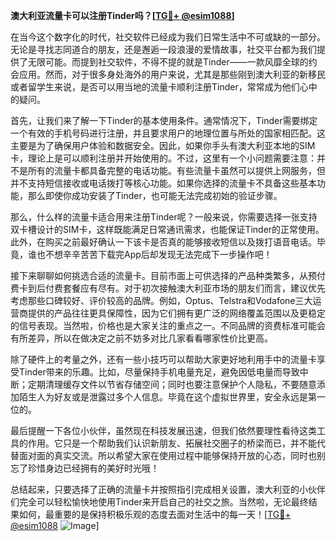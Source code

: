 **澳大利亚流量卡可以注册Tinder吗？[[TG💪+ @esim1088](https://t.me/s/esim1088)]**

在当今这个数字化的时代，社交软件已经成为我们日常生活中不可或缺的一部分。无论是寻找志同道合的朋友，还是邂逅一段浪漫的爱情故事，社交平台都为我们提供了无限可能。而提到社交软件，不得不提的就是Tinder——一款风靡全球的约会应用。然而，对于很多身处海外的用户来说，尤其是那些刚到澳大利亚的新移民或者留学生来说，是否可以用当地的流量卡顺利注册Tinder，常常成为他们心中的疑问。

首先，让我们来了解一下Tinder的基本使用条件。通常情况下，Tinder需要绑定一个有效的手机号码进行注册，并且要求用户的地理位置与所处的国家相匹配。这主要是为了确保用户体验和数据安全。因此，如果你手头有澳大利亚本地的SIM卡，理论上是可以顺利注册并开始使用的。不过，这里有一个小问题需要注意：并不是所有的流量卡都具备完整的电话功能。有些流量卡虽然可以提供上网服务，但并不支持短信接收或电话拨打等核心功能。如果你选择的流量卡不具备这些基本功能，那么即使你成功安装了Tinder，也可能无法完成初始的验证步骤。

那么，什么样的流量卡适合用来注册Tinder呢？一般来说，你需要选择一张支持双卡槽设计的SIM卡，这样既能满足日常通讯需求，也能保证Tinder的正常使用。此外，在购买之前最好确认一下该卡是否真的能够接收短信以及拨打语音电话。毕竟，谁也不想辛辛苦苦下载完App后却发现无法完成下一步操作吧！

接下来聊聊如何挑选合适的流量卡。目前市面上可供选择的产品种类繁多，从预付费卡到后付费套餐应有尽有。对于初次接触澳大利亚市场的朋友们而言，建议优先考虑那些口碑较好、评价较高的品牌。例如，Optus、Telstra和Vodafone三大运营商提供的产品往往更具保障性，因为它们拥有更广泛的网络覆盖范围以及更稳定的信号表现。当然啦，价格也是大家关注的重点之一。不同品牌的资费标准可能会有所差异，所以在做决定之前不妨多对比几家看看哪家性价比更高。

除了硬件上的考量之外，还有一些小技巧可以帮助大家更好地利用手中的流量卡享受Tinder带来的乐趣。比如，尽量保持手机电量充足，避免因低电量而导致中断；定期清理缓存文件以节省存储空间；同时也要注意保护个人隐私，不要随意添加陌生人为好友或是泄露过多个人信息。毕竟在这个虚拟世界里，安全永远是第一位的。

最后提醒一下各位小伙伴，虽然现在科技发展迅速，但我们依然要理性看待这类工具的作用。它只是一个帮助我们认识新朋友、拓展社交圈子的桥梁而已，并不能代替面对面的真实交流。所以希望大家在使用过程中能够保持开放的心态，同时也别忘了珍惜身边已经拥有的美好时光哦！

总结起来，只要选择了正确的流量卡并按照指引完成相关设置，澳大利亚的小伙伴们完全可以轻松愉快地使用Tinder来开启自己的社交之旅。当然啦，无论最终结果如何，最重要的是保持积极乐观的态度去面对生活中的每一天！[[TG💪+ @esim1088](https://t.me/s/esim1088) ![Image](https://i.postimg.cc/4NQfJmqS/Snipaste-2025-05-13-00-14-12.png)]